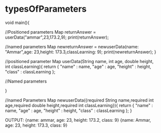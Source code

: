 # typesOfParameters

void main(){
  
  //Positioned parameters
  Map returnAnswer = userData("ammar",23,173.2,9);
  print(returnAnswer);
  
  //named parameters
  Map newreturnAnswer = newuserData(name: "Ammar",age: 23,height: 173.3,classLearning: 9);
  print(newreturnAnswer);
}

//positioned parameter
Map userData(String name, int age, double height, int classLearning){
  return {
    "name" : name,
    "age" : age,
    "height" : height,
    "class" : classLearning
  };
  
//Named parameters
  
}

//named Parameters
Map newuserData({required String name,required int age,required double height,required int classLearning}){
  return {
    "name" : name,
    "age" : age,
    "height" : height,
    "class" : classLearning
  };
}

OUTPUT: 
{name: ammar, age: 23, height: 173.2, class: 9}
{name: Ammar, age: 23, height: 173.3, class: 9}
